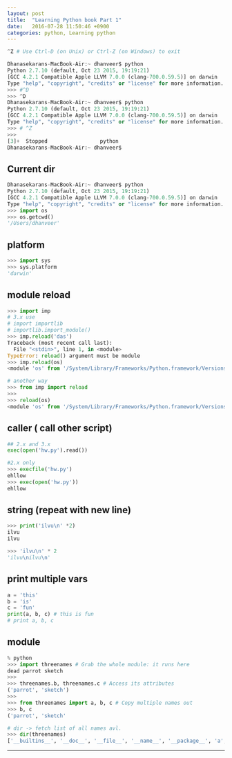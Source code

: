 ```yaml
---
layout: post
title:  "Learning Python book Part 1"
date:   2016-07-28 11:50:46 +0900
categories: python, Learning python
---
```


```python
^Z # Use Ctrl-D (on Unix) or Ctrl-Z (on Windows) to exit

Dhanasekarans-MacBook-Air:~ dhanveer$ python
Python 2.7.10 (default, Oct 23 2015, 19:19:21)
[GCC 4.2.1 Compatible Apple LLVM 7.0.0 (clang-700.0.59.5)] on darwin
Type "help", "copyright", "credits" or "license" for more information.
>>> #^D
>>> ^D
Dhanasekarans-MacBook-Air:~ dhanveer$ python
Python 2.7.10 (default, Oct 23 2015, 19:19:21)
[GCC 4.2.1 Compatible Apple LLVM 7.0.0 (clang-700.0.59.5)] on darwin
Type "help", "copyright", "credits" or "license" for more information.
>>> # ^Z
>>>
[3]+  Stopped                 python
Dhanasekarans-MacBook-Air:~ dhanveer$

```

## Current dir
```python
Dhanasekarans-MacBook-Air:~ dhanveer$ python
Python 2.7.10 (default, Oct 23 2015, 19:19:21)
[GCC 4.2.1 Compatible Apple LLVM 7.0.0 (clang-700.0.59.5)] on darwin
Type "help", "copyright", "credits" or "license" for more information.
>>> import os
>>> os.getcwd()
'/Users/dhanveer'
```
## platform
```python
>>> import sys
>>> sys.platform
'darwin'
```

## module reload
```python
>>> import imp
# 3.x use 
# import importlib
# importlib.import_module()
>>> imp.reload('das')
Traceback (most recent call last):
  File "<stdin>", line 1, in <module>
TypeError: reload() argument must be module
>>> imp.reload(os)
<module 'os' from '/System/Library/Frameworks/Python.framework/Versions/2.7/lib/python2.7/os.pyc'>

# another way
>>> from imp import reload
>>>
>>> reload(os)
<module 'os' from '/System/Library/Frameworks/Python.framework/Versions/2.7/lib/python2.7/os.pyc'>

```
## caller ( call other script)
```python
## 2.x and 3.x
exec(open('hw.py').read())

#2.x only
>>> execfile('hw.py')
ehllow
>>> exec(open('hw.py'))
ehllow
```
## string (repeat with new line)
```python
>>> print('ilvu\n' *2)
ilvu
ilvu

>>> 'ilvu\n' * 2
'ilvu\nilvu\n'
```

## print multiple vars
```python
a = 'this'
b = 'is'
c = 'fun'
print(a, b, c) # this is fun
# print a, b, c

```

## module

```python
% python
>>> import threenames # Grab the whole module: it runs here
dead parrot sketch
>>>
>>> threenames.b, threenames.c # Access its attributes
('parrot', 'sketch')
>>>
>>> from threenames import a, b, c # Copy multiple names out
>>> b, c
('parrot', 'sketch'

# dir -> fetch list of all names avl.
>>> dir(threenames)
['__builtins__', '__doc__', '__file__', '__name__', '__package__', 'a', 'b', 'c']


```


---------------------------

[jekyll-docs]: https://jekyllrb.com/docs/home
[jekyll-gh]:   https://github.com/jekyll/jekyll
[jekyll-talk]: https://talk.jekyllrb.com/
